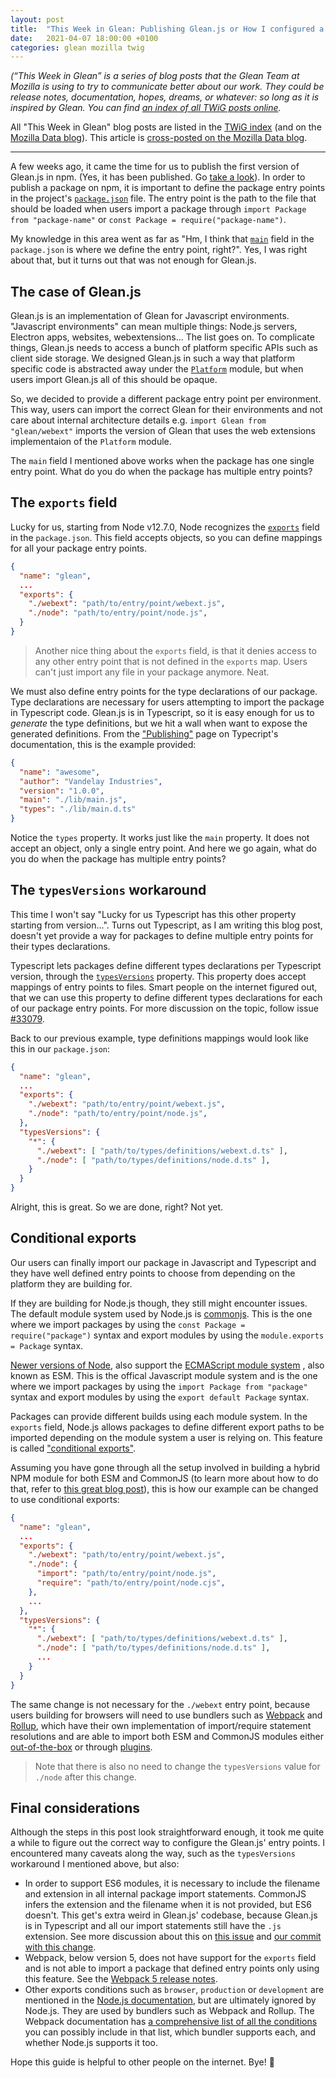 ```yaml
---
layout: post
title:  "This Week in Glean: Publishing Glean.js or How I configured a Javascript package that has multiple entry points"
date:   2021-04-07 18:00:00 +0100
categories: glean mozilla twig
---
```


_(“This Week in Glean” is a series of blog posts that the Glean Team at Mozilla is using to try to
communicate better about our work. They could be release notes, documentation, hopes, dreams, or
whatever: so long as it is inspired by Glean. You can find
[an index of all TWiG posts online](https://mozilla.github.io/glean/book/appendix/twig.htm)._

All "This Week in Glean" blog posts are listed in the [TWiG index](https://mozilla.github.io/glean/book/appendix/twig.html)
(and on the [Mozilla Data blog](https://blog.mozilla.org/data/category/glean/)).
This article is [cross-posted on the Mozilla Data blog](https://blog.mozilla.org/data/<TODO>).

---

A few weeks ago, it came the time for us to publish the first version of Glean.js in npm. (Yes,
it has been published. Go [take a look](https://www.npmjs.com/package/@mozilla/glean)). In order
to publish a package on npm, it is important to define the package entry points in the project's
[`package.json`](https://nodejs.org/api/packages.html) file. The entry point is the path to the file
that should be loaded when users import a package through `import Package from "package-name"` or
`const Package = require("package-name")`.

My knowledge in this area went as far as "Hm, I think that [`main`](https://docs.npmjs.com/cli/v7/configuring-npm/package-json#main)
field in the `package.json` is where we define the entry point, right?". Yes, I was right about that,
but it turns out that was not enough for Glean.js.

## The case of Glean.js

Glean.js is an implementation of Glean for Javascript environments. "Javascript environments" can
mean multiple things: Node.js servers, Electron apps, websites, webextensions... The list goes on.
To complicate things, Glean.js needs to access a bunch of platform specific APIs such as client
side storage. We designed Glean.js in such a way that platform specific code is abstracted away under
the [`Platform`](https://github.com/mozilla/glean.js/tree/main/glean/src/platform) module, but when
users import Glean.js all of this should be opaque.

So, we decided to provide a different package entry point per environment. This way, users can import
the correct Glean for their environments and not care about internal architecture details e.g.
`import Glean from "glean/webext"` imports the version of Glean that uses the web extensions
implementaion of the `Platform` module.

The `main` field I mentioned above works when the package has one single entry point. What do you
do when the package has multiple entry points?

## The `exports` field

Lucky for us, starting from Node v12.7.0, Node recognizes the
[`exports`](https://nodejs.org/api/packages.html#packages_exports) field in the `package.json`.
This field accepts objects, so you can define mappings for all your package entry points.

```json
{
  "name": "glean",
  ...
  "exports": {
    "./webext": "path/to/entry/point/webext.js",
    "./node": "path/to/entry/point/node.js",
  }
}
```

> Another nice thing about the `exports` field, is that it denies access to any other entry point
> that is not defined in the `exports` map. Users can't just import any file in your package anymore.
> Neat.

We must also define entry points for the type declarations of our package. Type declarations are
necessary for users attempting to import the package in Typescript code. Glean.js is in Typescript,
so it is easy enough for us to _generate_ the type definitions, but we hit a wall when want to expose
the generated definitions. From the ["Publishing"](https://www.typescriptlang.org/docs/handbook/declaration-files/publishing.html#including-declarations-in-your-npm-package)
page on Typecript's documentation, this is the example provided:

```json
{
  "name": "awesome",
  "author": "Vandelay Industries",
  "version": "1.0.0",
  "main": "./lib/main.js",
  "types": "./lib/main.d.ts"
}
```

Notice the `types` property. It works just like the `main` property. It does not accept an object,
only a single entry point. And here we go again, what do you do when the package has multiple
entry points?

## The `typesVersions` workaround

This time I won't say "Lucky for us Typescript has this other property starting from version...".
Turns out Typescript, as I am writing this blog post, doesn't yet provide a way for packages to define
multiple entry points for their types declarations.

Typescript lets packages define different types declarations per Typescript version,
through the [`typesVersions`](https://www.typescriptlang.org/docs/handbook/release-notes/typescript-3-1.html#version-selection-with-typesversions)
property. This property does accept mappings of entry points to files. Smart people on the internet
figured out, that we can use this property to define different types declarations for each of our
package entry points. For more discussion on the topic, follow issue [#33079](https://github.com/microsoft/TypeScript/issues/33079).

Back to our previous example, type definitions mappings would look like this in our `package.json`:

```json
{
  "name": "glean",
  ...
  "exports": {
    "./webext": "path/to/entry/point/webext.js",
    "./node": "path/to/entry/point/node.js",
  },
  "typesVersions": {
    "*": {
      "./webext": [ "path/to/types/definitions/webext.d.ts" ],
      "./node": [ "path/to/types/definitions/node.d.ts" ],
    }
  }
}
```

Alright, this is great. So we are done, right? Not yet.

## Conditional exports

Our users can finally import our package in Javascript and Typescript and they have well
defined entry points to choose from depending on the platform they are building for.

If they are building for Node.js though, they still might encounter issues. The default module system
used by Node.js is [commonjs](https://nodejs.org/docs/latest/api/modules.html#modules_modules_commonjs_modules).
This is the one where we import packages by using the `const Package = require("package")` syntax
and export modules by using the `module.exports = Package` syntax.

[Newer versions of Node](https://nodejs.org/api/esm.html), also support the [ECMAScript module system](https://tc39.es/ecma262/#sec-modules)
, also known as ESM. This is the offical Javascript module system and is the one where we import
packages by using the `import Package from "package"` syntax and export modules by using the
`export default Package` syntax.

Packages can provide different builds using each module system. In the `exports` field, Node.js
allows packages to define different export paths to be imported depending on the module system
a user is relying on. This feature is called ["conditional exports"](https://nodejs.org/api/packages.html#packages_conditional_exports).

Assuming you have gone through all the setup involved in building a hybrid NPM module for both
ESM and CommonJS (to learn more about how to do that, refer to [this great blog post](https://www.sensedeep.com/blog/posts/2021/how-to-create-single-source-npm-module.html)),
this is how our example can be changed to use conditional exports:

```json
{
  "name": "glean",
  ...
  "exports": {
    "./webext": "path/to/entry/point/webext.js",
    "./node": {
      "import": "path/to/entry/point/node.js",
      "require": "path/to/entry/point/node.cjs",
    },
    ...
  },
  "typesVersions": {
    "*": {
      "./webext": [ "path/to/types/definitions/webext.d.ts" ],
      "./node": [ "path/to/types/definitions/node.d.ts" ],
      ...
    }
  }
}
```

The same change is not necessary for the `./webext` entry point, because users building for browsers
will need to use bundlers such as [Webpack](https://webpack.js.org/) and [Rollup](https://rollupjs.org/guide/en/),
which have their own implementation of import/require statement resolutions and are able to import
both ESM and CommonJS modules either [out-of-the-box](https://webpack.js.org/guides/ecma-script-modules/#flagging-modules-as-esm)
or through [plugins](https://github.com/rollup/plugins/tree/master/packages/commonjs).

> Note that there is also no need to change the `typesVersions` value for `./node` after this change.

## Final considerations

Although the steps in this post look straightforward enough, it took me quite a while to figure out
the correct way to configure the Glean.js' entry points. I encountered many caveats along the way, such
as the `typesVersions` workaround I mentioned above, but also:

- In order to support ES6 modules, it is necessary to include the filename and extension in all internal
package import statements. CommonJS infers the extension and the filename when it is not provided,
but ES6 doesn't. This get's extra weird in Glean.js' codebase, because Glean.js is in Typescript
and all our import statements still have the `.js` extension. See more discussion about this on
[this issue](https://github.com/microsoft/TypeScript/issues/16577#issuecomment-754941937) and
[our commit with this change](https://github.com/mozilla/glean.js/pull/123/commits/607c9d5285298f7afbc6187d3b2bdd7d0c1f25b3).
- Webpack, below version 5, does not have support for the `exports` field and is not able to import a
package that defined entry points only using this feature. See the [Webpack 5 release notes](https://webpack.js.org/blog/2020-10-10-webpack-5-release/#major-changes-new-nodejs-ecosystem-features).
- Other exports conditions such as `browser`, `production` or `development` are mentioned
in the [Node.js documentation](https://nodejs.org/api/packages.html#packages_conditions_definitions),
but are ultimately ignored by Node.js. They are used by bundlers such as Webpack and Rollup. The Webpack
documentation has [a comprehensive list of all the conditions](https://webpack.js.org/guides/package-exports/#conditions)
you can possibly include in that list, which bundler supports each, and whether Node.js supports it too.

Hope this guide is helpful to other people on the internet. Bye! 👋
